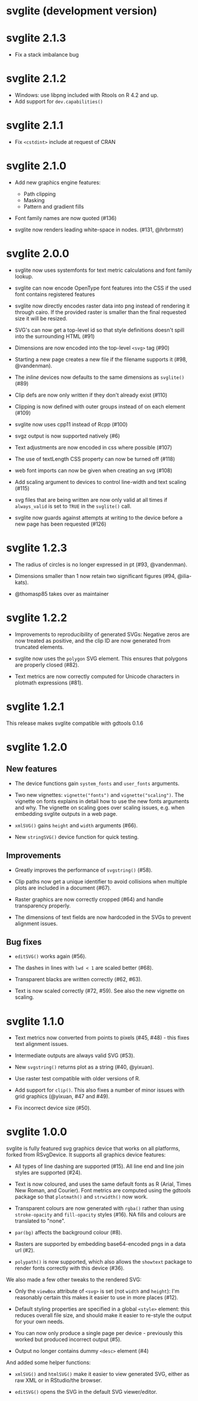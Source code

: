 # svglite (development version)

# svglite 2.1.3

* Fix a stack imbalance bug

# svglite 2.1.2

* Windows: use libpng included with Rtools on R 4.2 and up.
* Add support for `dev.capabilities()`

# svglite 2.1.1

* Fix `<cstdint>` include at request of CRAN

# svglite 2.1.0

* Add new graphics engine features:
  - Path clipping
  - Masking
  - Pattern and gradient fills

* Font family names are now quoted (#136)

* svglite now renders leading white-space in <text> nodes. (#131, @hrbrmstr)

# svglite 2.0.0

* svglite now uses systemfonts for text metric calculations and font family 
  lookup.
  
* svglite can now encode OpenType font features into the CSS if the used font
  contains registered features
  
* svglite now directly encodes raster data into png instead of rendering it 
  through cairo. If the provided raster is smaller than the final requested size
  it will be resized.
  
* SVG's can now get a top-level id so that style definitions doesn't spill into 
  the surrounding HTML (#91)
  
* Dimensions are now encoded into the top-level `<svg>` tag (#90)

* Starting a new page creates a new file if the filename supports it (#98, @vandenman).

* The _inline_ devices now defaults to the same dimensions as `svglite()` (#89)

* Clip defs are now only written if they don't already exist (#110)

* Clipping is now defined with outer groups instead of on each element (#109)

* svglite now uses cpp11 instead of Rcpp (#100)

* svgz output is now supported natively (#6)

* Text adjustments are now encoded in css where possible (#107)

* The use of textLength CSS property can now be turned off (#118)

* web font imports can now be given when creating an svg (#108)

* Add scaling argument to devices to control line-width and text scaling (#115)

* svg files that are being written are now only valid at all times if `always_valid`
  is set to `TRUE` in the `svglite()` call.

* svglite now guards against attempts at writing to the device before a new page 
  has been requested (#126)


# svglite 1.2.3

* The radius of circles is no longer expressed in pt (#93, @vandenman).

* Dimensions smaller than 1 now retain two significant figures (#94, @ilia-kats).

* @thomasp85 takes over as maintainer


# svglite 1.2.2

* Improvements to reproducibility of generated SVGs: Negative zeros
  are now treated as positive, and the clip ID are now generated from
  truncated elements.

* svglite now uses the `polygon` SVG element. This ensures that
  polygons are properly closed (#82).

* Text metrics are now correctly computed for Unicode characters in
  plotmath expressions (#81).


# svglite 1.2.1

This release makes svglite compatible with gdtools 0.1.6


# svglite 1.2.0

## New features

* The device functions gain `system_fonts` and `user_fonts`
  arguments.

* Two new vignettes: `vignette("fonts")` and `vignette("scaling")`.
  The vignette on fonts explains in detail how to use the new fonts
  arguments and why. The vignette on scaling goes over scaling issues,
  e.g. when embedding svglite outputs in a web page.

* `xmlSVG()` gains `height` and `width` arguments (#66).

* New `stringSVG()` device function for quick testing.


## Improvements

* Greatly improves the performance of `svgstring()` (#58).

* Clip paths now get a unique identifier to avoid collisions when
  multiple plots are included in a document (#67).

* Raster graphics are now correctly cropped (#64) and handle
  transparency properly.

* The dimensions of text fields are now hardcoded in the SVGs to
  prevent alignment issues.


## Bug fixes

* `editSVG()` works again (#56).

* The dashes in lines with `lwd < 1` are scaled better (#68).

* Transparent blacks are written correctly (#62, #63).

* Text is now scaled correctly (#72, #59). See also the new vignette
  on scaling.


# svglite 1.1.0

* Text metrics now converted from points to pixels (#45, #48) - this
  fixes text alignment issues.

* Intermediate outputs are always valid SVG (#53).

* New `svgstring()` returns plot as a string (#40, @yixuan).

* Use raster test compatible with older versions of R.

* Add support for `clip()`. This also fixes a number of minor issues with
  grid graphics (@yixuan, #47 and #49).

* Fix incorrect device size (#50).

# svglite 1.0.0

svglite is fully featured svg graphics device that works on all platforms, forked from RSvgDevice. It supports all graphics device features:

* All types of line dashing are supported (#15). All line end and line join 
  styles are supported (#24).

* Text is now coloured, and uses the same default fonts as R (Arial, 
  Times New Roman, and Courier). Font metrics are computed using the 
  gdtools package so that `plotmath()` and `strwidth()` now work.

* Transparent colours are now generated with `rgba()` rather than using 
  `stroke-opacity` and `fill-opacity` styles (#16). NA fills and colours are 
  translated to "none".

* `par(bg)` affects the background colour (#8).

* Rasters are supported by embedding base64-encoded pngs in a data url (#2).

* `polypath()` is now supported, which also allows the `showtext` package to 
  render fonts correctly with this device (#36).

We also made a few other tweaks to the rendered SVG:

* Only the `viewBox` attribute of `<svg>` is set (not `width` and `height`):
  I'm reasonably certain this makes it easier to use in more places (#12).

* Default styling properties are specified in a global `<style>` element:
  this reduces overall file size, and should make it easier to re-style
  the output for your own needs.

* You can now only produce a single page per device - previously this worked
  but produced incorrect output (#5).

* Output no longer contains dummy `<desc>` element (#4)

And added some helper functions:

* `xmlSVG()` and `htmlSVG()` make it easier to view generated SVG, either as 
  raw XML or in RStudio/the browser. 
  
* `editSVG()` opens the SVG in the default SVG viewer/editor.
